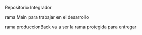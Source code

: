 Repositorio Integrador

rama Main para trabajar en el desarrollo

rama produccionBack va a ser la rama protegida para entregar